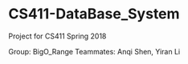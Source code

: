# CS411-DataBase_System
Project for CS411 Spring 2018

Group: BigO_Range
Teammates: Anqi Shen, Yiran Li

